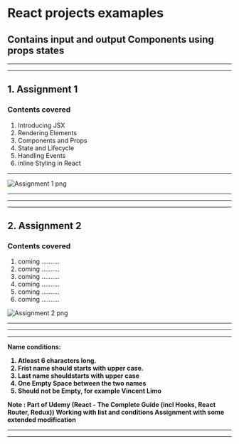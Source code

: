 <h1> React projects examaples </h1>


<h2>Contains input and output Components using props states</h2>

<hr></hr><hr></hr><h2> <strong>1. Assignment 1</strong> </h2>
<h3>Contents covered</h3>

1. Introducing JSX
3. Rendering Elements
4. Components and Props
5. State and Lifecycle
6. Handling Events
7. inline Styling in React

<hr> </hr>
<img src="https://2euu1q.by.files.1drv.com/y4mor8N86YeVq5IpBXzK2O2hn_zohnON0vwasNcjLZs0RN36IqR_K7yQI-BvlytKjLwZaFDdhUi-DD1sDixYbf50Z3blYKRNJ6CXkpgipQe2G9cRCmTsQnJD1q1qYF6emqH4xJ1sU_PkbZhn86gZ7f5RIb7QXX5U6_jdD-SwMscj9dg_tYS6VkaUGvq1vG59E6RuCkGjk3t-X3DiIznm4zMpQ?width=1049&height=779&cropmode=none" alt="Assignment 1 png" >
         <hr> </hr>

<hr></hr><hr></hr><h2> <strong>2. Assignment 2</strong> </h2>
<h3>Contents covered</h3>

1. coming ..........
3. coming ..........
4. coming ..........
5. coming ..........
6. coming ..........
7. coming ..........

<img src="https://3ostyq.by.files.1drv.com/y4m71JRFaCAIkcYQuq3iRZfBu-aGnWgnEUVLbuUzMLFm5c-IoQ6kfPlkFJL_UrrzKmKZeels-1VNSXdfC3Ak2xJRb692JGsuVcnDNxWhOw0qlTdwwyoWVLqQ4bSm2OU14pWA192cCi3uNoZK4zA2_s_xlvBdifj86gN8m73DMcLQ5XvCXUHodRzqdmY4npU61kB5lJtBV4YQYxWf2CHTmEwhg?width=1006&height=593&cropmode=none" alt="Assignment 2 png" >
         <hr> </hr>

<hr> </hr><hr></hr>
<strong>  
Name conditions:
<strong>

  <ol type="1">
    <li>Atleast 6 characters long.</li>
    <li>Frist name should starts with upper case.</li>
    <li>Last name shouldstarts with upper case</li>
    <li>One Empty Space between the two names</li>
    <li>Should not be Empty, for example Vincent Limo</li>
  </ol>

Note : Part of Udemy (React - The Complete Guide (incl Hooks, React Router, Redux)) Working with list and conditions Assignment with some extended modification


<hr> </hr><hr></hr>
